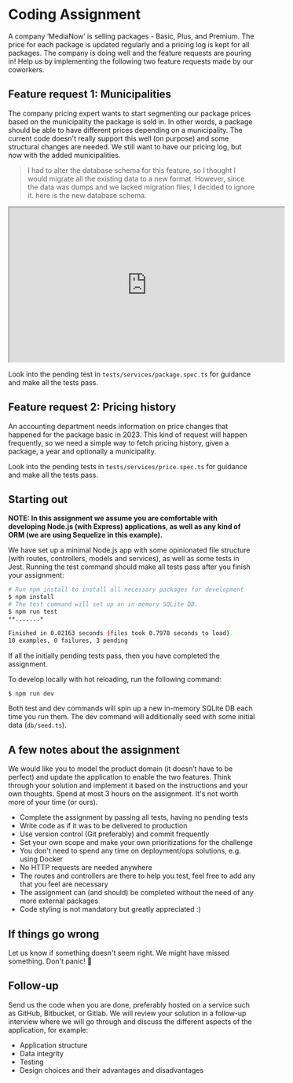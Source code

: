 # Coding Assignment

A company ‘MediaNow’ is selling packages - Basic, Plus, and Premium. The price for each package is updated regularly and a pricing log is kept for all packages. The company is doing well and the feature requests are pouring in! Help us by implementing the following two feature requests made by our coworkers.

## Feature request 1: Municipalities
The company pricing expert wants to start segmenting our package prices based on the municipality the package is sold in. In other words, a package should be able to have different prices depending on a municipality. The current code doesn't really support this well (on purpose) and some structural changes are needed. We still want to have our pricing log, but now with the added municipalities.

> I had to alter the database schema for this feature, so I thought I would migrate all the existing data to a new format. However, since the data was dumps and we lacked migration files, I decided to ignore it. 
here is the new database schema. 
<iframe width="560" height="315" src='https://dbdiagram.io/e/66d727b0eef7e08f0e90002d/66d822dbeef7e08f0ea52079'> </iframe>



Look into the pending test in `tests/services/package.spec.ts` for guidance and make all the tests pass.

## Feature request 2: Pricing history
An accounting department needs information on price changes that happened for the package basic in 2023. This kind of request will happen frequently, so we need a simple way to fetch pricing history, given a package, a year and optionally a municipality.

Look into the pending tests in `tests/services/price.spec.ts` for guidance and make all the tests pass.

## Starting out
**NOTE: In this assignment we assume you are comfortable with developing Node.js (with Express) applications, as well as any kind of ORM (we are using Sequelize in this example).**

We have set up a minimal Node.js app with some opinionated file structure (with routes, controllers, models and services), as well as some tests in Jest. Running the test command should make all tests pass after you finish your assignment:

```sh
# Run npm install to install all necessary packages for development
$ npm install
# The test command will set up an in-memory SQLite DB.
$ npm run test
**.......*

Finished in 0.02163 seconds (files took 0.7978 seconds to load)
10 examples, 0 failures, 3 pending
```
If all the initially pending tests pass, then you have completed the assignment.

To develop locally with hot reloading, run the following command:
```sh
$ npm run dev
```

Both test and dev commands will spin up a new in-memory SQLite DB each time you run them. The dev command will additionally seed with some initial data (`db/seed.ts`).

## A few notes about the assignment

We would like you to model the product domain (it doesn’t have to be perfect) and update the application to enable the two features.
Think through your solution and implement it based on the instructions and your own thoughts. Spend at most 3 hours on the assignment. It's not worth more of your time (or ours).

- Complete the assignment by passing all tests, having no pending tests
- Write code as if it was to be delivered to production
- Use version control (Git preferably) and commit frequently
- Set your own scope and make your own prioritizations for the challenge
- You don't need to spend any time on deployment/ops solutions, e.g. using Docker
- No HTTP requests are needed anywhere
- The routes and controllers are there to help you test, feel free to add any that you feel are necessary
- The assignment can (and should) be completed without the need of any more external packages
- Code styling is not mandatory but greatly appreciated :)

## If things go wrong
Let us know if something doesn't seem right. We might have missed something. Don't panic! 💚

## Follow-up
Send us the code when you are done, preferably hosted on a service such as GitHub, Bitbucket, or Gitlab. We will review your solution in a follow-up interview where we will go through and discuss the different aspects of the application, for example:
- Application structure
- Data integrity
- Testing
- Design choices and their advantages and disadvantages